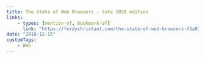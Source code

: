 ```yaml
---
title: The State of Web Browsers - late 1028 edition
links:
    - types: [mention-of, bookmark-of]
      link: "https://ferdychristant.com/the-state-of-web-browsers-f5a83a41c1cb"
date: "2018-12-15"
customTags:
    - Web
---
```

